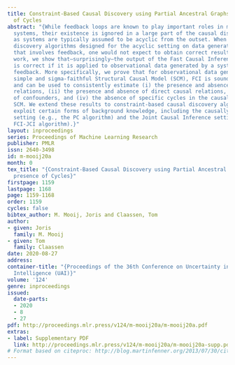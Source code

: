 ```yaml
---
title: Constraint-Based Causal Discovery using Partial Ancestral Graphs in the presence
  of Cycles
abstract: "{While feedback loops are known to play important roles in many complex
  systems, their existence is ignored in a large part of the causal discovery literature,
  as systems are typically assumed to be acyclic from the outset. When applying causal
  discovery algorithms designed for the acyclic setting on data generated by a system
  that involves feedback, one would not expect to obtain correct results. In this
  work, we show that—surprisingly—the output of the Fast Causal Inference (FCI) algorithm
  is correct if it is applied to observational data generated by a system that involves
  feedback. More specifically, we prove that for observational data generated by a
  simple and sigma-faithful Structural Causal Model (SCM), FCI is sound and complete,
  and can be used to consistently estimate (i) the presence and absence of causal
  relations, (ii) the presence and absence of direct causal relations, (iii) the absence
  of confounders, and (iv) the absence of specific cycles in the causal graph of the
  SCM. We extend these results to constraint-based causal discovery algorithms that
  exploit certain forms of background knowledge, including the causally sufficient
  setting (e.g., the PC algorithm) and the Joint Causal Inference setting (e.g., the
  FCI-JCI algorithm).}"
layout: inproceedings
series: Proceedings of Machine Learning Research
publisher: PMLR
issn: 2640-3498
id: m-mooij20a
month: 0
tex_title: "{Constraint-Based Causal Discovery using Partial Ancestral Graphs in the
  presence of Cycles}"
firstpage: 1159
lastpage: 1168
page: 1159-1168
order: 1159
cycles: false
bibtex_author: M. Mooij, Joris and Claassen, Tom
author:
- given: Joris
  family: M. Mooij
- given: Tom
  family: Claassen
date: 2020-08-27
address: 
container-title: "{Proceedings of the 36th Conference on Uncertainty in Artificial
  Intelligence (UAI)}"
volume: '124'
genre: inproceedings
issued:
  date-parts:
  - 2020
  - 8
  - 27
pdf: http://proceedings.mlr.press/v124/m-mooij20a/m-mooij20a.pdf
extras:
- label: Supplementary PDF
  link: http://proceedings.mlr.press/v124/m-mooij20a/m-mooij20a-supp.pdf
# Format based on citeproc: http://blog.martinfenner.org/2013/07/30/citeproc-yaml-for-bibliographies/
---
```

